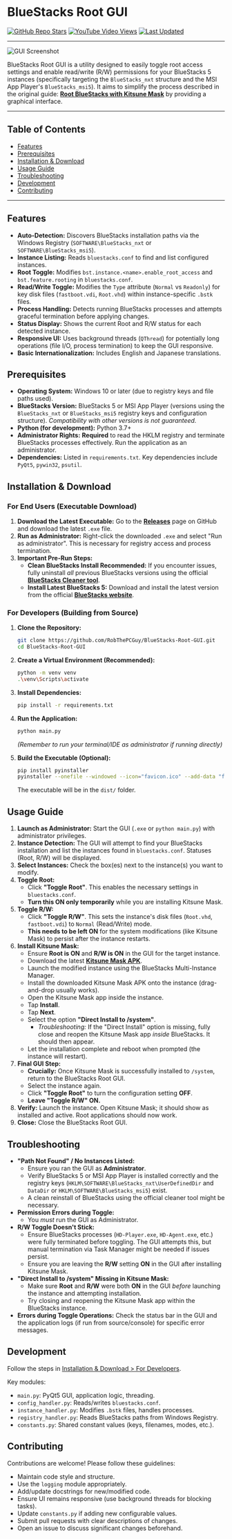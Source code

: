 # BlueStacks Root GUI

[![GitHub Repo Stars](https://img.shields.io/github/stars/RobThePCGuy/BlueStacks-Root-GUI?style=social)](https://github.com/RobThePCGuy/BlueStacks-Root-GUI) [![YouTube Video Views](https://img.shields.io/youtube/views/zpihBs3FtEc?style=social)](https://youtu.be/zpihBs3FtEc) [![Last Updated](https://img.shields.io/github/last-commit/RobThePCGuy/BlueStacks-Root-GUI)](https://github.com/RobThePCGuy/BlueStacks-Root-GUI/commits/main)

-----

![GUI Screenshot](https://github.com/user-attachments/assets/10f965eb-e1cc-4d61-9b6f-0cbb484a4ef0)

BlueStacks Root GUI is a utility designed to easily toggle root access settings and enable read/write (R/W) permissions for your BlueStacks 5 instances (specifically targeting the `BlueStacks_nxt` structure and the MSI App Player's `BlueStacks_msi5`). It aims to simplify the process described in the original guide: **[Root BlueStacks with Kitsune Mask](https://github.com/RobThePCGuy/Root-Bluestacks-with-Kitsune-Mask/)** by providing a graphical interface.

-----

## Table of Contents

  - [Features](/README.md#features)
  - [Prerequisites](/README.md#prerequisites)
  - [Installation & Download](/README.md#installation--download)
  - [Usage Guide](/README.md#usage-guide)
  - [Troubleshooting](/README.md#troubleshooting)
  - [Development](/README.md#development)
  - [Contributing](/README.md#contributing)

-----

## Features

  - **Auto-Detection:** Discovers BlueStacks installation paths via the Windows Registry (`SOFTWARE\BlueStacks_nxt` or `SOFTWARE\BlueStacks_msi5`).
  - **Instance Listing:** Reads `bluestacks.conf` to find and list configured instances.
  - **Root Toggle:** Modifies `bst.instance.<name>.enable_root_access` and `bst.feature.rooting` in `bluestacks.conf`.
  - **Read/Write Toggle:** Modifies the `Type` attribute (`Normal` vs `Readonly`) for key disk files (`fastboot.vdi`, `Root.vhd`) within instance-specific `.bstk` files.
  - **Process Handling:** Detects running BlueStacks processes and attempts graceful termination before applying changes.
  - **Status Display:** Shows the current Root and R/W status for each detected instance.
  - **Responsive UI:** Uses background threads (`QThread`) for potentially long operations (file I/O, process termination) to keep the GUI responsive.
  - **Basic Internationalization:** Includes English and Japanese translations.

## Prerequisites

  - **Operating System:** Windows 10 or later (due to registry keys and file paths used).
  - **BlueStacks Version:** BlueStacks 5 or MSI App Player (versions using the `BlueStacks_nxt` or `BlueStacks_msi5` registry keys and configuration structure). *Compatibility with other versions is not guaranteed.*
  - **Python (for development):** Python 3.7+
  - **Administrator Rights:** **Required** to read the HKLM registry and terminate BlueStacks processes effectively. Run the application as an administrator.
  - **Dependencies:** Listed in `requirements.txt`. Key dependencies include `PyQt5`, `pywin32`, `psutil`.

## Installation & Download

### For End Users (Executable Download)

1.  **Download the Latest Executable:** Go to the **[Releases](https://github.com/RobThePCGuy/BlueStacks-Root-GUI/releases)** page on GitHub and download the latest `.exe` file.
2.  **Run as Administrator:** Right-click the downloaded `.exe` and select "Run as administrator". This is necessary for registry access and process termination.
3.  **Important Pre-Run Steps:**
      * **Clean BlueStacks Install Recommended:** If you encounter issues, fully uninstall *all* previous BlueStacks versions using the official **[BlueStacks Cleaner tool](https://support.bluestacks.com/hc/en-us/articles/360057724751-How-to-uninstall-BlueStacks-5-BlueStacks-X-and-BlueStacks-Services-completely-from-your-PC)**.
      * **Install Latest BlueStacks 5:** Download and install the latest version from the official **[BlueStacks website](https://www.bluestacks.com/)**.

### For Developers (Building from Source)

1.  **Clone the Repository:**

    ```bash
    git clone https://github.com/RobThePCGuy/BlueStacks-Root-GUI.git
    cd BlueStacks-Root-GUI
    ```

2.  **Create a Virtual Environment (Recommended):**

    ```bash
    python -m venv venv
    .\venv\Scripts\activate
    ```

3.  **Install Dependencies:**

    ```bash
    pip install -r requirements.txt
    ```

4.  **Run the Application:**

    ```bash
    python main.py
    ```

    *(Remember to run your terminal/IDE as administrator if running directly)*

5.  **Build the Executable (Optional):**

    ```bash
    pip install pyinstaller
    pyinstaller --onefile --windowed --icon="favicon.ico" --add-data "favicon.ico;." --name BlueStacksRootGUI main.py
    ```

    The executable will be in the `dist/` folder.

## Usage Guide

1.  **Launch as Administrator:** Start the GUI (`.exe` or `python main.py`) with administrator privileges.
2.  **Instance Detection:** The GUI will attempt to find your BlueStacks installation and list the instances found in `bluestacks.conf`. Statuses (Root, R/W) will be displayed.
3.  **Select Instances:** Check the box(es) next to the instance(s) you want to modify.
4.  **Toggle Root:**
      * Click **"Toggle Root"**. This enables the necessary settings in `bluestacks.conf`.
      * **Turn this ON only temporarily** while you are installing Kitsune Mask.
5.  **Toggle R/W:**
      * Click **"Toggle R/W"**. This sets the instance's disk files (`Root.vhd`, `fastboot.vdi`) to `Normal` (Read/Write) mode.
      * **This needs to be left ON** for the system modifications (like Kitsune Mask) to persist after the instance restarts.
6.  **Install Kitsune Mask:**
      * Ensure **Root is ON** and **R/W is ON** in the GUI for the target instance.
      * Download the latest **[Kitsune Mask APK](https://github.com/1q23lyc45/KitsuneMagisk/releases)**.
      * Launch the modified instance using the BlueStacks Multi-Instance Manager.
      * Install the downloaded Kitsune Mask APK onto the instance (drag-and-drop usually works).
      * Open the Kitsune Mask app inside the instance.
      * Tap **Install**.
      * Tap **Next**.
      * Select the option **"Direct Install to /system"**.
          * *Troubleshooting:* If the "Direct Install" option is missing, fully close and reopen the Kitsune Mask app *inside* BlueStacks. It should then appear.
      * Let the installation complete and reboot when prompted (the instance will restart).
7.  **Final GUI Step:**
      * **Crucially:** Once Kitsune Mask is successfully installed to `/system`, return to the BlueStacks Root GUI.
      * Select the instance again.
      * Click **"Toggle Root"** to turn the configuration setting **OFF**.
      * **Leave "Toggle R/W" ON.**
8.  **Verify:** Launch the instance. Open Kitsune Mask; it should show as installed and active. Root applications should now work.
9.  **Close:** Close the BlueStacks Root GUI.

## Troubleshooting

  - **"Path Not Found" / No Instances Listed:**
      * Ensure you ran the GUI as **Administrator**.
      * Verify BlueStacks 5 or MSI App Player is installed correctly and the registry keys (`HKLM\SOFTWARE\BlueStacks_nxt\UserDefinedDir` and `DataDir` or `HKLM\SOFTWARE\BlueStacks_msi5`) exist.
      * A clean reinstall of BlueStacks using the official cleaner tool might be necessary.
  - **Permission Errors during Toggle:**
      * You *must* run the GUI as Administrator.
  - **R/W Toggle Doesn't Stick:**
      * Ensure BlueStacks processes (`HD-Player.exe`, `HD-Agent.exe`, etc.) were fully terminated before toggling. The GUI attempts this, but manual termination via Task Manager might be needed if issues persist.
      * Ensure you are leaving the **R/W** setting **ON** in the GUI after installing Kitsune Mask.
  - **"Direct Install to /system" Missing in Kitsune Mask:**
      * Make sure **Root** and **R/W** were both **ON** in the GUI *before* launching the instance and attempting installation.
      * Try closing and reopening the Kitsune Mask app within the BlueStacks instance.
  - **Errors during Toggle Operations:** Check the status bar in the GUI and the application logs (if run from source/console) for specific error messages.

## Development

Follow the steps in [Installation & Download \> For Developers](/README.md#for-developers-building-from-source).

Key modules:

  - `main.py`: PyQt5 GUI, application logic, threading.
  - `config_handler.py`: Reads/writes `bluestacks.conf`.
  - `instance_handler.py`: Modifies `.bstk` files, handles processes.
  - `registry_handler.py`: Reads BlueStacks paths from Windows Registry.
  - `constants.py`: Shared constant values (keys, filenames, modes, etc.).

## Contributing

Contributions are welcome\! Please follow these guidelines:

  - Maintain code style and structure.
  - Use the `logging` module appropriately.
  - Add/update docstrings for new/modified code.
  - Ensure UI remains responsive (use background threads for blocking tasks).
  - Update `constants.py` if adding new configurable values.
  - Submit pull requests with clear descriptions of changes.
  - Open an issue to discuss significant changes beforehand.